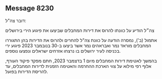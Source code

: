 ## Message 8230

דובר צה"ל:

צה״ל הודיע על כוונתו להרוס את דירות המחבלים שביצעו את פיגוע הירי בירושלים

אתמול (ב'), נמסרה הודעה על כוונת צה"ל להחרים ולהרוס את הדירות בהן התגוררו המחבלים מוראד נמר ואבראהים נמר אשר ביצעו ב-30 בנובמבר 2023 פיגוע ירי בכניסה לעיר ירושלים בו נרצחו אזרחים ישראלים ונפצעו נוספים.

בהמשך לאטימת דירות המחבלים מיום 1 בדצמבר 2023, חתם מפקד פיקוד העורף, אלוף רפי מילוא על צווי הארכת ההחרמה והאטימה הזמנית לדירות המחבלים, עד להריסת הדירות בפועל.

